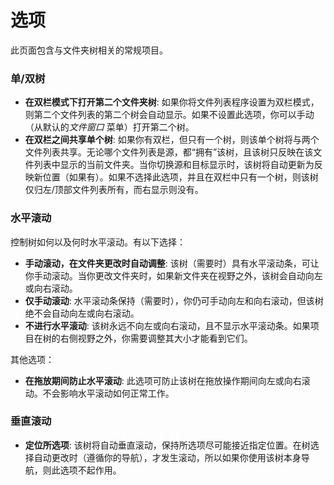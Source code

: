 # 选项

此页面包含与文件夹树相关的常规项目。

### 单/双树

- **在双栏模式下打开第二个文件夹树**: 如果你将文件列表程序设置为双栏模式，则第二个文件列表的第二个树会自动显示。如果不设置此选项，你可以手动（从默认的*文件窗口* 菜单）打开第二个树。
- **在双栏之间共享单个树**: 如果你有双栏，但只有一个树，则该单个树将与两个文件列表共享。无论哪个文件列表是源，都“拥有”该树，且该树只反映在该文件列表中显示的当前文件夹。当你切换源和目标显示时，该树将自动更新为反映新位置（如果有）。如果不选择此选项，并且在双栏中只有一个树，则该树仅归左/顶部文件列表所有，而右显示则没有。

### 水平滚动

控制树如何以及何时水平滚动。有以下选择：

- **手动滚动，在文件夹更改时自动调整**: 该树（需要时）具有水平滚动条，可让你手动滚动。当你更改文件夹时，如果新文件夹在视野之外，该树会自动向左或向右滚动。
- **仅手动滚动**: 水平滚动条保持（需要时），你仍可手动向左和向右滚动，但该树绝不会自动向左或向右滚动。
- **不进行水平滚动**: 该树永远不向左或向右滚动，且不显示水平滚动条。如果项目在树的右侧视野之外，你需要调整其大小才能看到它们。

其他选项：

- **在拖放期间防止水平滚动**: 此选项可防止该树在拖放操作期间向左或向右滚动。不会影响水平滚动如何正常工作。

### 垂直滚动

- **定位所选项**: 该树将自动垂直滚动，保持所选项尽可能接近指定位置。在树选择自动更改时（遵循你的导航），才发生滚动，所以如果你使用该树本身导航，则此选项不起作用。